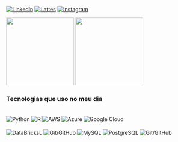 [![Linkedin](https://img.shields.io/badge/LinkedIn-0077B5?style=for-the-badge&logo=linkedin&logoColor=white)](https://www.linkedin.com/in/leonardo-venancio-correia-3279b210b/) [![Lattes](https://img.shields.io/badge/website-000000?style=for-the-badge&logo=About.me&logoColor=white)](http://lattes.cnpq.br/4816788536590479) [![Instagram](https://img.shields.io/badge/Instagram-E4405F?style=for-the-badge&logo=instagram&logoColor=white)](https://www.instagram.com/leonardovenan)

<div>
    <img height="180em" 
        src="https://github-readme-stats.vercel.app/api?username=leonardovenan&theme=transparent&show_icons=true" />
    <img height="180em" 
        src="https://github-readme-stats.vercel.app/api/top-langs/?username=leonardovenan&hide_progress=true&theme=transparent" />
</div>

### Tecnologias que uso no meu dia
<div style="display> inline_block"><br/>
    <img align="center" alt="Python" src="https://img.shields.io/badge/Python-3776AB?style=for-the-badge&logo=python&logoColor=white" />
    <img align="center" alt="R" src="https://img.shields.io/badge/R-276DC3?style=for-the-badge&logo=r&logoColor=white" />
    <img align="center" alt="AWS" src="https://img.shields.io/badge/Amazon_AWS-FF9900?style=for-the-badge&logo=amazonaws&logoColor=white" />
    <img align="center" alt="Azure" src="https://img.shields.io/badge/microsoft%20azure-0089D6?style=for-the-badge&logo=microsoft-azure&logoColor=white" />
    <img align="center" alt="Google Cloud" src="https://img.shields.io/badge/Google_Cloud-4285F4?style=for-the-badge&logo=google-cloud&logoColor=white" />
</div>

<div style="display> inline_block"><br/>
    <img align="center" alt="DataBricksL" src="https://img.shields.io/badge/Databricks-FF3621?style=for-the-badge&logo=Databricks&logoColor=white" />
    <img align="center" alt="Git/GitHub" src="https://img.shields.io/badge/Made%20with-Jupyter-orange?style=for-the-badge&logo=Jupyter" />
    <img align="center" alt="MySQL" src="https://img.shields.io/badge/MySQL-00000F?style=for-the-badge&logo=mysql&logoColor=whitee" />
    <img align="center" alt="PostgreSQL" src="https://img.shields.io/badge/PostgreSQL-316192?style=for-the-badge&logo=postgresql&logoColor=white" />
    <img align="center" alt="Git/GitHub" src="https://img.shields.io/badge/GIT-E44C30?style=for-the-badge&logo=git&logoColor=white" />
</div>  

